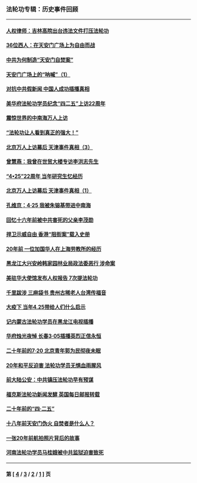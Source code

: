 ### 法轮功专辑：历史事件回顾
---
#### [人权律师：吉林高院出台违法文件打压法轮功](../../pages/nf5793/n13825665.md?11160430) 
#### [36位西人：在天安门广场上为自由而战](../../pages/nf5793/n13390029.md?11160430) 
#### [中共为何制造“天安门自焚案”](../../pages/nf5793/n13183270.md?11160430) 
#### [天安门广场上的“呐喊”（1）](../../pages/nf5793/n13105277.md?11160430) 
#### [对抗中共假新闻 中国人成功插播真相](../../pages/nf5793/n12910618.md?11160430) 
#### [美华府法轮功学员纪念“四二五”上访22周年](../../pages/nf5793/n12904445.md?11160430) 
#### [震惊世界的中南海万人上访](../../pages/nf5793/n12903976.md?11160430) 
#### [“法轮功让人看到真正的强大！”](../../pages/nf5793/n12903195.md?11160430) 
#### [北京万人上访幕后 天津事件真相（3）](../../pages/nf5793/n12902807.md?11160430) 
#### [曾慧燕：我曾在世贸大楼专访李洪志先生](../../pages/nf5793/n12898729.md?11160430) 
#### [“4•25”22周年 当年研究生忆经历](../../pages/nf5793/n12894152.md?11160430) 
#### [北京万人上访幕后 天津事件真相（1）](../../pages/nf5793/n12885174.md?11160430) 
#### [孔维京：4·25 我被朱镕基带进中南海](../../pages/nf5793/n12864987.md?11160430) 
#### [回忆十六年前被中共害死的父亲李茂勋](../../pages/nf5793/n12880270.md?11160430) 
#### [捍卫示威自由 香港“阻街案”载入史册](../../pages/nf5793/n12811245.md?11160430) 
#### [20年前 一位加国华人在上海劳教所的经历](../../pages/nf5793/n12707932.md?11160430) 
#### [黑龙江大兴安岭韩家园林业局政法委恶行 涉命案](../../pages/nf5793/n12622815.md?11160430) 
#### [美驻华大使馆发布人权报告 7次提法轮功](../../pages/nf5793/n12520541.md?11160430) 
#### [千里跋涉 三麻袋书 贵州古稀老人台湾传福音](../../pages/nf5793/n12198750.md?11160430) 
#### [大疫下 当年4.25带给人们什么启示](../../pages/nf5793/n12058565.md?11160430) 
#### [记内蒙古法轮功学员在黑龙江电视插播](../../pages/nf5793/n11699194.md?11160430) 
#### [华府烛光夜悼 长春3·05插播英烈正信永恒](../../pages/nf5793/n11397432.md?11160430) 
#### [二十年前的7·20 北京青年郭为民彻夜未眠](../../pages/nf5793/n11354195.md?11160430) 
#### [20年和平反迫害 法轮功学员无惧血雨腥风](../../pages/nf5793/n11348279.md?11160430) 
#### [前大陆公安：中共镇压法轮功早有预谋](../../pages/nf5793/n11352168.md?11160430) 
#### [福克斯法轮功新闻发酵  英国每日邮报转载](../../pages/nf5793/n11285952.md?11160430) 
#### [二十年前的“四·二五”](../../pages/nf5793/n11207639.md?11160430) 
#### [十八年前天安门伪火 自焚者是什么人？](../../pages/nf5793/n10996556.md?11160430) 
#### [一张20年前航拍照片背后的故事](../../pages/nf5793/n10693797.md?11160430) 
#### [河南法轮功学员马桂娥被中共监狱迫害致死](../../pages/nf5793/n10684974.md?11160430) 

---
#### 第 [ [4](./4.md?11160430) / [3](./3.md?11160430) / [2](./2.md?11160430) / [1](./1.md?11160430) ] 页
